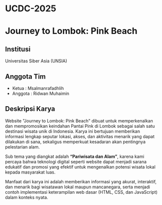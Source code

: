 # UCDC-2025

# Journey to Lombok: Pink Beach

## Institusi

Universitas Siber Asia (UNSIA)

## Anggota Tim

* Ketua : Msalmanrafadhlih  
* Anggota : Ridwan Muhaimin

## Deskripsi Karya

Website "Journey to Lombok: Pink Beach" dibuat untuk memperkenalkan dan mempromosikan keindahan Pantai Pink di Lombok sebagai salah satu destinasi wisata unik di Indonesia. Karya ini bertujuan memberikan informasi lengkap seputar lokasi, akses, dan aktivitas menarik yang dapat dilakukan di sana, sekaligus memperkuat kesadaran akan pentingnya pelestarian alam.

Sub tema yang diangkat adalah **“Pariwisata dan Alam”**, karena kami percaya bahwa teknologi digital seperti website dapat menjadi sarana edukatif dan promosi yang efektif untuk mengenalkan potensi wisata lokal kepada masyarakat luas.

Manfaat dari karya ini adalah memberikan informasi yang akurat, interaktif, dan menarik bagi wisatawan lokal maupun mancanegara, serta menjadi contoh implementasi keterampilan web dasar (HTML, CSS, dan JavaScript) dalam konteks nyata.
